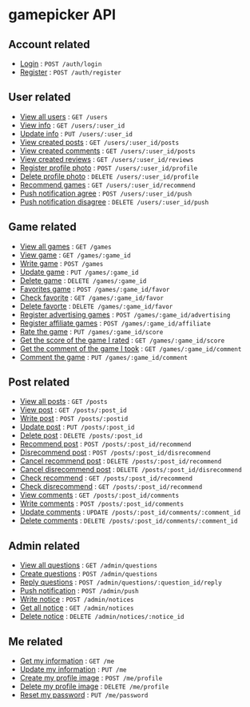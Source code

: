 # gamepicker API

## Account related

* [Login](documents/auth/login.json) : `POST /auth/login`
* [Register](documents/auth/register.json) : `POST /auth/register`

## User related

* [View all users](documents/users/all.md) : `GET /users`
* [View info](documents/users/read.md) : `GET /users/:user_id`
* [Update info](documents/users/update.md) : `PUT /users/:user_id`
* [View created posts](documents/users/posts.md) : `GET /users/:user_id/posts`
* [View created comments](documents/users/comments.md) : `GET /users/:user_id/posts`
* [View created reviews](documents/users/reviews.md) : `GET /users/:user_id/reviews`
* [Register profile photo](documents/users/profile/create.md) : `POST /users/:user_id/profile`
* [Delete profile photo](documents/users/profile/delete.md) : `DELETE /users/:user_id/profile`
* [Recommend games](documents/users/recommend.md) : `GET /users/:user_id/recommend`
* [Push notification agree](documents/users/push/agree.md) : `POST /users/:user_id/push`
* [Push notification disagree](documents/users/push/disagree.md) : `DELETE /users/:user_id/push`

## Game related

* [View all games](documents/games/all.md) : `GET /games`
* [View game](documents/games/read.md) : `GET /games/:game_id`
* [Write game](documents/games/create.md) : `POST /games`
* [Update game](documents/games/update.md) : `PUT /games/:game_id`
* [Delete game](documents/games/delete.md) : `DELETE /games/:game_id`
* [Favorites game](documents/games/favor/create.md) : `POST /games/:game_id/favor`
* [Check favorite](documents/games/favor/read.md) : `GET /games/:game_id/favor`
* [Delete favorte](documents/games/favor/delete.md) : `DELETE /games/:game_id/favor`
* [Register advertising games](documents/games/advertising.md) : `POST /games/:game_id/advertising`
* [Register affiliate games](documents/games/affiliate.md) : `POST /games/:game_id/affiliate`
* [Rate the game](documents/games/score/create.json) : `PUT /games/:game_id/score`
* [Get the score of the game I rated](documents/games/score/read.json) : `GET /games/:game_id/score`
* [Get the comment of the game I took](documents/games/score/read.json) : `GET /games/:game_id/comment`
* [Comment the game](documents/games/comment/create.json) : `PUT /games/:game_id/comment`

## Post related 

* [View all posts](documents/posts/all.md) : `GET /posts`
* [View post](documents/posts/read.md) : `GET /posts/:post_id`
* [Write post](documents/posts/write.md) : `POST /posts/:postid`
* [Update post](documents/posts/update.md) : `PUT /posts/:post_id`
* [Delete post](documents/posts/delete.md) : `DELETE /posts/:post_id`
* [Recommend post](documents/posts/recommends/create.json) : `POST /posts/:post_id/recommend`
* [Disrecommend post](documents/posts/disrecommends/create.json) : `POST /posts/:post_id/disrecommend`
* [Cancel recommend post](documents/posts/recommends/delete.json) : `DELETE /posts/:post_id/recommend`
* [Cancel disrecommend post](documents/posts/disrecommends/delete.json) : `DELETE /posts/:post_id/disrecommend`
* [Check recommend](documents/posts/recommends/read.json) : `GET /posts/:post_id/recommend`
* [Check disrecommend](documents/posts/disrecommends/read.json) : `GET /posts/:post_id/recommend`
* [View comments](documents/posts/comments/read.md) : `GET /posts/:post_id/comments`
* [Write comments](documents/posts/comments/create.md) : `POST /posts/:post_id/comments`
* [Update comments](documents/posts/comments/update.md) : `UPDATE /posts/:post_id/comments/:comment_id`
* [Delete comments](documents/posts/comments/delete.md) : `DELETE /posts/:post_id/comments/:comment_id`

## Admin related

* [View all questions](documents/admin/questions/read.json) : `GET /admin/questions`
* [Create questions](documents/admin/questions/create.json) : `POST /admin/questions`
* [Reply questions](documents/admin/questions/reply/create.json) : `POST /admin/questions/:question_id/reply`
* [Push notification](documents/admin/push/create.json) : `POST /admin/push`
* [Write notice](documents/admin/notice/create.json) : `POST /admin/notices`
* [Get all notice](documents/admin/notice/read.json) : `GET /admin/notices`
* [Delete notice](documents/admin/notice/delete.json) : `DELETE /admin/notices/:notice_id`

## Me related

* [Get my information](documents/me/read.json) : `GET /me`
* [Update my information](documents/me/update.json) : `PUT /me`
* [Create my profile image](documents/me/profile/create.json) : `POST /me/profile`
* [Delete my profile image](documents/me/profile/delete.json) : `DELETE /me/profile`
* [Reset my password](documents/me/password/update.json) : `PUT /me/password`